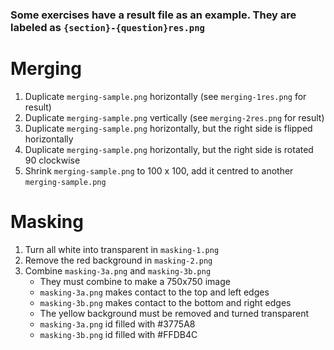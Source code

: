 ### Some exercises have a result file as an example. They are labeled as `{section}-{question}res.png`

# Merging

1. Duplicate `merging-sample.png` horizontally (see `merging-1res.png` for result)
2. Duplicate `merging-sample.png` vertically (see `merging-2res.png` for result)
3. Duplicate `merging-sample.png` horizontally, but the right side is flipped horizontally
4. Duplicate `merging-sample.png` horizontally, but the right side is rotated 90 clockwise
5. Shrink `merging-sample.png` to 100 x 100, add it centred to another `merging-sample.png`

# Masking

1. Turn all white into transparent in `masking-1.png`
2. Remove the red background in `masking-2.png`
3. Combine `masking-3a.png` and `masking-3b.png`
   - They must combine to make a 750x750 image
   - `masking-3a.png` makes contact to the top and left edges
   - `masking-3b.png` makes contact to the bottom and right edges
   - The yellow background must be removed and turned transparent
   - `masking-3a.png` id filled with #3775A8
   - `masking-3b.png` id filled with #FFDB4C